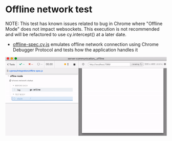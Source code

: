 # Offline network test

NOTE: This test has known issues related to bug in Chrome where "Offline Mode" does not impact websockets.
This execution is not recommended and will be refactored to use cy.intercept() at a later date. 

- [offline-spec.cy.js](cypress/e2e/offline-spec.cy.js) emulates offline network connection using Chrome Debugger Protocol and tests how the application handles it

![Network status test](images/offline.gif)
